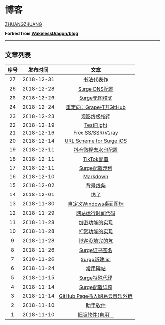 # 博客

[ZHUANGZHUANG](http://zhuangzhuang.cf)

**Forked from [WakelessDragon/blog](https://github.com/WakelessDragon/blog)**

---

## 文章列表

| 序号 | 发布时间   | 文章                                                         |
|:----:|:----------:|:------------------------------------------------------------:|
| 27   | 2018-12-31 | [书法代表作](http://zhuangzhuang.cf/2018-12-31/shufa/)       |
| 26   | 2018-12-28 | [Surge DNS配置](http://zhuangzhuang.cf/2018-12-28/dns/)      |
| 25   | 2018-12-26 | [Surge无图模式](http://zhuangzhuang.cf/2018-12-26/noimage/)  |
| 24   | 2018-12-24 | [重定向：Grape打开GitHub](http://zhuangzhuang.cf/2018-12-24/grape/) |
| 23   | 2018-12-23 | [观影终极指南](http://zhuangzhuang.cf/2018-12-23/movie/)     |
| 22   | 2018-12-19 | [TestFlight](http://zhuangzhuang.cf/2018-12-19/testflight/)  |
| 21   | 2018-12-16 | [Free SS/SSR/V2ray](http://zhuangzhuang.cf/2018-12-16/free/) |
| 20   | 2018-12-14 | [URL Scheme for Surge iOS](http://zhuangzhuang.cf/2018-12-14/surgeurl/) |
| 19   | 2018-12-11 | [抖音微视去水印配置](http://zhuangzhuang.cf/2018-12-11/watermark/) |
| 18   | 2018-12-11 | [TikTok配置](http://zhuangzhuang.cf/2018-12-11/tiktok/)      |
| 17   | 2018-12-11 | [Surge配置示例](http://zhuangzhuang.cf/2018-12-11/example/)  |
| 16   | 2018-12-10 | [Markdown](http://zhuangzhuang.cf/2018-12-10/markdown/)      |
| 15   | 2018-12-02 | [背景线条](http://zhuangzhuang.cf/2018-12-02/bg/)            |
| 14   | 2018-12-01 | [梯子](http://zhuangzhuang.cf/2018-12-01/tizi/)              |
| 13   | 2018-11-30 | [自定义Windows桌面图标](http://zhuangzhuang.cf/2018-11-30/ico/) |
| 12   | 2018-11-29 | [网站运行时间代码](http://zhuangzhuang.cf/2018-11-29/time/)  |
| 11   | 2018-11-28 | [加密功能的实现](http://zhuangzhuang.cf/2018-11-28/jiami/)   |
| 10   | 2018-11-28 | [打赏功能的实现](http://zhuangzhuang.cf/2018-11-28/dashang/) |
| 9    | 2018-11-28 | [博客没填完的坑](http://zhuangzhuang.cf/2018-11-28/blog/)    |
| 8    | 2018-11-26 | [Surge证书签名](http://zhuangzhuang.cf/2018-11-26/qianming/) |
| 7    | 2018-11-26 | [Surge新建list](http://zhuangzhuang.cf/2018-11-26/list/)     |
| 6    | 2018-11-24 | [常用碑帖](http://zhuangzhuang.cf/2018-11-24/beitie/)        |
| 5    | 2018-11-15 | [Surge特殊代理](http://zhuangzhuang.cf/2018-11-15/special/)  |
| 4    | 2018-11-14 | [Surge配置详解](http://zhuangzhuang.cf/2018-11-14/surge/)    |
| 3    | 2018-11-14 | [GitHub Page插入网易云音乐外链](http://zhuangzhuang.cf/2018-11-14/iframe/) |
| 2    | 2018-11-10 | [助手软件](http://zhuangzhuang.cf/2018-09-10/zhushou/)       |
| 1    | 2018-11-10 | [旧版软件(自用）](http://zhuangzhuang.cf/2018-09-10/guoqu/)  |